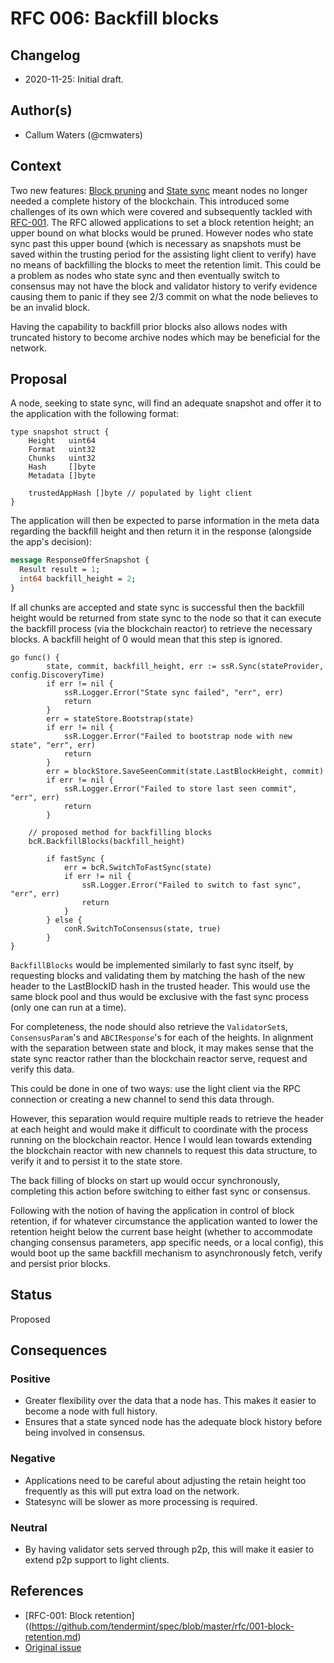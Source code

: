 # RFC 006: Backfill blocks

## Changelog

- 2020-11-25: Initial draft.

## Author(s)

- Callum Waters (@cmwaters)

## Context

Two new features: [Block pruning](https://github.com/tendermint/tendermint/issues/3652)
and [State sync](https://github.com/tendermint/tendermint/blob/master/docs/architecture/adr-042-state-sync.md)
meant nodes no longer needed a complete history of the blockchain. This
introduced some challenges of its own which were covered and subsequently
tackled with [RFC-001](https://github.com/tendermint/spec/blob/master/rfc/001-block-retention.md).
The RFC allowed applications to set a block retention height; an upper bound on
what blocks would be pruned. However nodes who state sync past this upper bound
(which is necessary as snapshots must be saved within the trusting period for
the assisting light client to verify) have no means of backfilling the blocks
to meet the retention limit. This could be a problem as nodes who state sync and
then eventually switch to consensus may not have the block and validator
history to verify evidence causing them to panic if they see 2/3 commit on what
the node believes to be an invalid block.

Having the capability to backfill prior blocks also allows nodes with
truncated history to become archive nodes which may be beneficial for the
network.                                            

## Proposal

A node, seeking to state sync, will find an adequate snapshot and offer it to
the application with the following format:

```golang
type snapshot struct {
 	Height   uint64
 	Format   uint32
 	Chunks   uint32
 	Hash     []byte
 	Metadata []byte

 	trustedAppHash []byte // populated by light client
}
```

The application will then be expected to parse information in the meta data
regarding the backfill height and then return it in the response (alongside the
app's decision):

```proto
message ResponseOfferSnapshot {
  Result result = 1;
  int64 backfill_height = 2;
}
```

If all chunks are accepted and state sync is successful then the backfill height
would be returned from state sync to the node so that it can execute the
backfill process (via the blockchain reactor) to retrieve the necessary blocks.
A backfill height of 0 would mean that this step is ignored.

```golang
go func() {
		state, commit, backfill_height, err := ssR.Sync(stateProvider, config.DiscoveryTime)
		if err != nil {
			ssR.Logger.Error("State sync failed", "err", err)
			return
		}
		err = stateStore.Bootstrap(state)
		if err != nil {
			ssR.Logger.Error("Failed to bootstrap node with new state", "err", err)
			return
		}
		err = blockStore.SaveSeenCommit(state.LastBlockHeight, commit)
		if err != nil {
			ssR.Logger.Error("Failed to store last seen commit", "err", err)
			return
		}

    // proposed method for backfilling blocks
    bcR.BackfillBlocks(backfill_height)

		if fastSync {
			err = bcR.SwitchToFastSync(state)
			if err != nil {
				ssR.Logger.Error("Failed to switch to fast sync", "err", err)
				return
			}
		} else {
			conR.SwitchToConsensus(state, true)
		}
}
```

`BackfillBlocks` would be implemented similarly to fast sync itself, by
requesting blocks and validating them by matching the hash of the new header
to the LastBlockID hash in the trusted header. This would use the same block
pool and thus would be exclusive with the fast sync process (only one can run
at a time).

For completeness, the node should also retrieve the `ValidatorSet`s,
`ConsensusParam`'s and `ABCIResponse`'s for each of the heights. In alignment
with the separation between state and block, it may makes sense that the state
sync reactor rather than the blockchain reactor serve, request and verify this
data.

This could be done in one of two ways: use the light client via the
RPC connection or creating a new channel to send this data through.

However, this separation would require multiple reads to retrieve the header at
each height and would make it difficult to coordinate with the process running
on the blockchain reactor. Hence I would lean towards extending the blockchain
reactor with new channels to request this data structure, to verify it and to
persist it to the state store.

The back filling of blocks on start up would occur synchronously, completing
this action before switching to either fast sync or consensus.

Following with the notion of having the application in control of block
retention, if for whatever circumstance the application wanted to lower the
retention height below the current base height (whether to accommodate changing
consensus parameters, app specific needs, or a local config), this would boot
up the same backfill mechanism to asynchronously fetch, verify and persist
prior blocks.

## Status

Proposed

## Consequences

### Positive

- Greater flexibility over the data that a node has. This makes it easier to
become a node with full history.
- Ensures that a state synced node has the adequate block history before
being involved in consensus.

### Negative

- Applications need to be careful about adjusting the retain height too
frequently as this will put extra load on the network.
- Statesync will be slower as more processing is required.

### Neutral

- By having validator sets served through p2p, this will make it easier to
extend p2p support to light clients.

## References

- [RFC-001: Block retention]((https://github.com/tendermint/spec/blob/master/rfc/001-block-retention.md)
- [Original issue](https://github.com/tendermint/tendermint/issues/4629)
